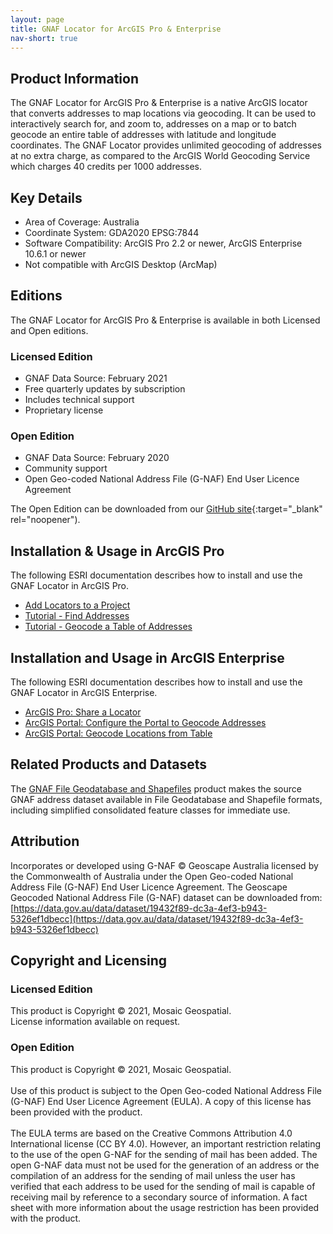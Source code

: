 ```yaml
---
layout: page
title: GNAF Locator for ArcGIS Pro & Enterprise
nav-short: true
---
```

## Product Information
The GNAF Locator for ArcGIS Pro & Enterprise is a native ArcGIS locator that converts addresses to map locations via geocoding. It can be used to interactively search for, and zoom to, addresses on a map or to batch geocode an entire table of addresses with latitude and longitude coordinates. The GNAF Locator provides unlimited geocoding of addresses at no extra charge, as compared to the ArcGIS World Geocoding Service which charges 40 credits per 1000 addresses.

## Key Details
* Area of Coverage: Australia
* Coordinate System: GDA2020 EPSG:7844
* Software Compatibility: ArcGIS Pro 2.2 or newer, ArcGIS Enterprise 10.6.1 or newer
* Not compatible with ArcGIS Desktop (ArcMap)

## Editions
The GNAF Locator for ArcGIS Pro & Enterprise is available in both Licensed and Open editions.

### Licensed Edition
* GNAF Data Source: February 2021
* Free quarterly updates by subscription
* Includes technical support
* Proprietary license

### Open Edition
* GNAF Data Source: February 2020
* Community support
* Open Geo-coded National Address File (G-NAF) End User Licence Agreement<br/>

The Open Edition can be downloaded from our [GitHub site](https://github.com/mosaicgeospatial/gnaf-locator-for-arcgis){:target="_blank" rel="noopener").

## Installation & Usage in ArcGIS Pro
The following ESRI documentation describes how to install and use the GNAF Locator in ArcGIS Pro.
* [Add Locators to a Project](https://pro.arcgis.com/en/pro-app/latest/help/data/geocoding/add-locators-to-aproject.htm)
* [Tutorial - Find Addresses](https://pro.arcgis.com/en/pro-app/latest/help/data/geocoding/tutorial-find-addresses.htm)
* [Tutorial - Geocode a Table of Addresses](https://pro.arcgis.com/en/pro-app/latest/help/data/geocoding/tutorial-geocode-a-table-ofaddresses.htm)

## Installation and Usage in ArcGIS Enterprise
The following ESRI documentation describes how to install and use the GNAF Locator in ArcGIS
Enterprise.
* [ArcGIS Pro: Share a Locator](https://pro.arcgis.com/en/pro-app/latest/help/data/geocoding/share-a-locator.htm)
* [ArcGIS Portal: Configure the Portal to Geocode Addresses](https://enterprise.arcgis.com/en/portal/latest/administer/windows/configure-portal-togeocode-addresses.htm)
* [ArcGIS Portal: Geocode Locations from Table](https://enterprise.arcgis.com/en/portal/latest/use/geocode-locations-from-table.htm)

## Related Products and Datasets
The [GNAF File Geodatabase and Shapefiles](https://www.mosaicgeospatial.com/gnaf_fgdb_shapefile) product makes the source GNAF address dataset available in File Geodatabase and Shapefile formats, including simplified consolidated feature classes for immediate use.

## Attribution
Incorporates or developed using G-NAF © Geoscape Australia licensed by the Commonwealth of Australia under the Open Geo-coded National Address File (G-NAF) End User Licence Agreement. The Geoscape Geocoded National Address File (G-NAF) dataset can be downloaded from: [https://data.gov.au/data/dataset/19432f89-dc3a-4ef3-b943-5326ef1dbecc](https://data.gov.au/data/dataset/19432f89-dc3a-4ef3-b943-5326ef1dbecc)

## Copyright and Licensing
### Licensed Edition
This product is Copyright © 2021, Mosaic Geospatial.<br/>
License information available on request.

### Open Edition
This product is Copyright © 2021, Mosaic Geospatial.<br/>
<br/>
Use of this product is subject to the Open Geo-coded National Address File (G-NAF) End User Licence Agreement (EULA). A copy of this license has been provided with the product.<br/>
<br/>
The EULA terms are based on the Creative Commons Attribution 4.0 International license (CC BY 4.0). However, an important restriction relating to the use of the open G-NAF for the sending of mail has been added. The open G-NAF data must not be used for the generation of an address or the compilation of an address for the sending of mail unless the user has verified that each address to be used for the sending of mail is capable of receiving mail by reference to a secondary source of information. A fact sheet with more information about the usage restriction has been provided with the product.
